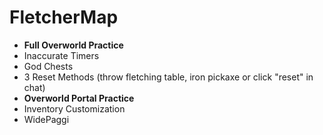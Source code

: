 # FletcherMap
- **Full Overworld Practice**
- Inaccurate Timers
- God Chests
- 3 Reset Methods (throw fletching table, iron pickaxe or click "reset" in chat)
- **Overworld Portal Practice**
- Inventory Customization
- WidePaggi
